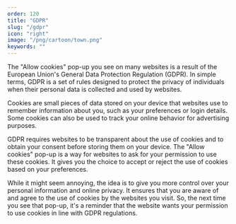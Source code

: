 ```yaml
---
order: 120
title: "GDPR"
slug: "/gdpr"
icon: "right"
image: "/png/cartoon/town.png"
keywords: ""
---
```

The "Allow cookies" pop-up you see on many websites is a result of the European Union's General Data Protection Regulation (GDPR). In simple terms, GDPR is a set of rules designed to protect the privacy of individuals when their personal data is collected and used by websites.

Cookies are small pieces of data stored on your device that websites use to remember information about you, such as your preferences or login details. Some cookies can also be used to track your online behavior for advertising purposes.

GDPR requires websites to be transparent about the use of cookies and to obtain your consent before storing them on your device. The "Allow cookies" pop-up is a way for websites to ask for your permission to use these cookies. It gives you the choice to accept or reject the use of cookies based on your preferences.

While it might seem annoying, the idea is to give you more control over your personal information and online privacy. It ensures that you are aware of and agree to the use of cookies by the websites you visit. So, the next time you see that pop-up, it's a reminder that the website wants your permission to use cookies in line with GDPR regulations.